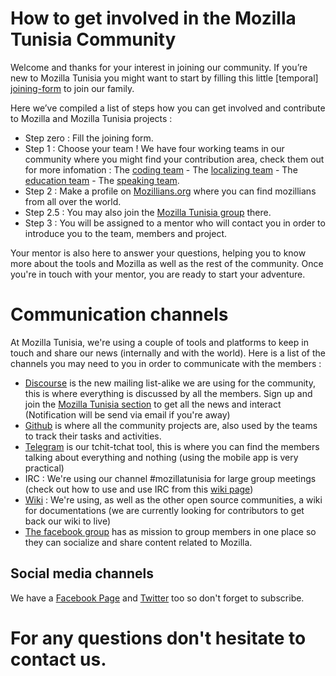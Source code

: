 # How to get involved in the Mozilla Tunisia Community

Welcome and thanks for your interest in joining our community. If you’re new to Mozilla Tunisia you might want to start by filling this little [temporal] [joining-form](http://tunisia.arabicmozilla.org/) to join our family. 

Here we’ve compiled a list of steps how you can get involved and contribute to Mozilla and Mozilla Tunisia projects :

- Step zero : Fill the joining form.
- Step 1 : Choose your team ! We have four working teams in our community where you might find your contribution area, check them out for more infomation : The [coding team](https://github.com/moztn/Coding-Team) - The [localizing team](https://github.com/moztn/Localization-Team) - The [education team](https://github.com/moztn/Education-Team) - The [speaking team](https://github.com/moztn/Speaking-Team).
- Step 2 : Make a profile on [Mozillians.org](https://mozillians.org/en-US/) where you can find mozillians from all over the world.
- Step 2.5 : You may also join the [Mozilla Tunisia group](https://mozillians.org/en-US/group/mozilla-tunisia/) there.
- Step 3 : You will be assigned to a mentor who will contact you in order to introduce you to the team, members and project. 

Your mentor is also here to answer your questions, helping you to know more about the tools and Mozilla as well as the rest of the community. Once you're in touch with your mentor, you are ready to start your adventure.

# Communication channels

At Mozilla Tunisia, we're using a couple of tools and platforms to keep in touch and share our news (internally and with the world). Here is a list of the channels you may need to you in order to communicate with the members :

- [Discourse](https://discourse.mozilla-community.org) is the new mailing list-alike we are using for the community, this is where everything is discussed by all the members. Sign up and join the [Mozilla Tunisia section](https://discourse.mozilla-community.org/c/communities/tunisia) to get all the news and interact (Notification will be send via email if you're away)
- [Github](http://github.com/moztn) is where all the community projects are, also used by the teams to track their tasks and activities.
- [Telegram](https://telegram.org/) is our tchit-tchat tool, this is where you can find the members talking about everything and nothing (using the mobile app is very practical)
- IRC : We're using our channel #mozillatunisia for large group meetings (check out how to use and use IRC from this [wiki page](http://wiki.mozilla-tunisia.org/IRC))
- [Wiki](wiki.mozilla-tunisia.org) : We're using, as well as the other open source communities, a wiki for documentations (we are currently looking for contributors to get back our wiki to live)
- [The facebook group](https://www.facebook.com/groups/951349904910566/) has as mission to group members in one place so they can socialize and share content related to Mozilla.


## Social media channels

We have a [Facebook Page](https://www.facebook.com/MozillaTunisia) and [Twitter]() too so don't forget to subscribe.

# For any questions don't hesitate to contact us.


